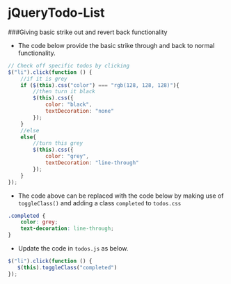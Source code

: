 # jQueryTodo-List

###Giving basic strike out and revert back functionality

* The code below provide the basic strike through and back to normal functionality.

```js
// Check off specific todos by clicking
$("li").click(function () {
    //if it is grey
    if ($(this).css("color") === "rgb(128, 128, 128)"){
        //then turn it black
        $(this).css({
            color: "black",
            textDecoration: "none"
        });
    }
    //else
    else{
        //turn this grey
        $(this).css({
            color: "grey",
            textDecoration: "line-through"
        });
    }
});
```
* The code above can be replaced with the code below by making use of `toggleClass()` and adding a 
  class `completed` to `todos.css`
```css
.completed {
    color: grey;
    text-decoration: line-through;
}
```
* Update the code in `todos.js` as below.
```js
$("li").click(function () {
   $(this).toggleClass("completed")
});
```
